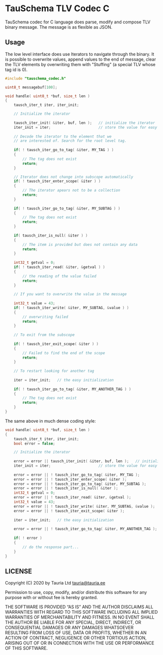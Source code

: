 # TauSchema TLV Codec C

TauSchema codec for C language does parse, modify and compose TLV binary message. The message is as flexible as JSON.

## Usage

The low level interface does use Iterators to navigate through the binary. It is possible to overwrite values, append values to
the end of message, clear the TLV elements by overwriting them with "Stuffing" (a special TLV whose tag id is 0).

```c
#include "tauschema_codec.h"

uint8_t messagebuf[100];

void handle( uint8_t *buf, size_t len )
{
	tausch_iter_t iter, iter_init;

	// Initialize the iterator
	
	tausch_iter_init( &iter, buf, len );   // initialize the iterator
	iter_init = iter;                      // store the value for easy reinitialization
	
	// Decode the iterator to the element that we
	// are interested of. Search for the root level tag.
	
	if( ! tausch_iter_go_to_tag( &iter, MY_TAG ) )
	{
		// The tag does not exist
		return;
	}

	// Iterator does not change into subscope automatically
	if( ! tausch_iter_enter_scope( &iter ) )
	{
		// The iterator apears not to be a collection
		return;
	}
	
	if( ! tausch_iter_go_to_tag( &iter, MY_SUBTAG ) )
	{
		// The tag does not exist
		return;
	}
	
	if( tausch_iter_is_null( &iter ) )
	{
		// The item is provided but does not contain any data
		return;
	}
	
	int32_t getval = 0;
	if( ! tausch_iter_read( &iter, &getval ) )
	{
		// the reading of the value failed
		return;
	}
	
	// If you want to overwrite the value in the message
	
	int32_t value = 43;
	if( ! tausch_iter_write( &iter, MY_SUBTAG, &value ) )
	{
		// overwriting failed
		return;
	}
	
	// To exit from the subscope
	
	if( ! tausch_iter_exit_scope( &iter ) )
	{
		// Failed to find the end of the scope
		return;
	}
	
	// To restart looking for another tag
	
	iter = iter_init;   // the easy initialization
	
	if( ! tausch_iter_go_to_tag( &iter, MY_ANOTHER_TAG ) )
	{
		// The tag does not exist
		return;
	}
}

```

The same above in much dense coding style:

```C
void handle( uint8_t *buf, size_t len )
{
	tausch_iter_t iter, iter_init;
	bool error = false;

	// Initialize the iterator
	
	error = error || tausch_iter_init( &iter, buf, len );   // initialize the iterator
	iter_init = iter;                      // store the value for easy reinitialization
	
	error = error || ! tausch_iter_go_to_tag( &iter, MY_TAG );
	error = error || ! tausch_iter_enter_scope( &iter );
	error = error || ! tausch_iter_go_to_tag( &iter, MY_SUBTAG );
	error = error || ! tausch_iter_is_null( &iter );
	int32_t getval = 0;
	error = error || ! tausch_iter_read( &iter, &getval );
	int32_t value = 43;
	error = error || ! tausch_iter_write( &iter, MY_SUBTAG, &value );
	error = error || ! tausch_iter_exit_scope( &iter );
	
	iter = iter_init;   // the easy initialization
	
	error = error || ! tausch_iter_go_to_tag( &iter, MY_ANOTHER_TAG );
	
	if( ! error )
	{
		// do the response part...
	}
}
```

## LICENSE



Copyright (C) 2020 by Tauria Ltd tauria@tauria.ee

Permission to use, copy, modify, and/or distribute this software for any purpose with or without fee is hereby granted.

THE SOFTWARE IS PROVIDED “AS IS” AND THE AUTHOR DISCLAIMS ALL WARRANTIES WITH REGARD TO THIS SOFTWARE INCLUDING ALL IMPLIED WARRANTIES OF MERCHANTABILITY AND FITNESS. IN NO EVENT SHALL THE AUTHOR BE LIABLE FOR ANY SPECIAL, DIRECT, INDIRECT, OR CONSEQUENTIAL DAMAGES OR ANY DAMAGES WHATSOEVER RESULTING FROM LOSS OF USE, DATA OR PROFITS, WHETHER IN AN ACTION OF CONTRACT, NEGLIGENCE OR OTHER TORTIOUS ACTION, ARISING OUT OF OR IN CONNECTION WITH THE USE OR PERFORMANCE OF THIS SOFTWARE.

